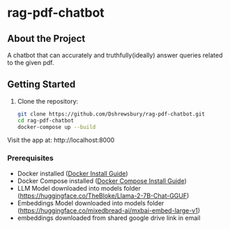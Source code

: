 # rag-pdf-chatbot


## About the Project

A chatbot that can accurately and truthfully(ideally) answer
queries related to the given pdf.


## Getting Started

1. Clone the repository:
   ```bash
   git clone https://github.com/Dshrewsbury/rag-pdf-chatbot.git
   cd rag-pdf-chatbot
   docker-compose up --build

 Visit the app at:  http://localhost:8000
   

### Prerequisites
- Docker installed ([Docker Install Guide](https://docs.docker.com/get-docker/))
- Docker Compose installed ([Docker Compose Install Guide](https://docs.docker.com/compose/install/))
- LLM Model downloaded into models folder (https://huggingface.co/TheBloke/Llama-2-7B-Chat-GGUF)
- Embeddings Model downloaded into models folder (https://huggingface.co/mixedbread-ai/mxbai-embed-large-v1)
- embeddings downloaded from shared google drive link in email 
